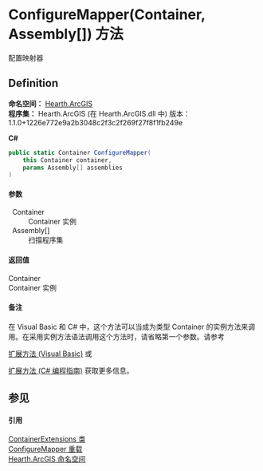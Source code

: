 # ConfigureMapper(Container, Assembly[]) 方法


配置映射器



## Definition
**命名空间：** <a href="N_Hearth_ArcGIS">Hearth.ArcGIS</a>  
**程序集：** Hearth.ArcGIS (在 Hearth.ArcGIS.dll 中) 版本：1.1.0+1226e772e9a2b3048c2f3c2f269f27f8f1fb249e

**C#**
``` C#
public static Container ConfigureMapper(
	this Container container,
	params Assembly[] assemblies
)
```



#### 参数
<dl><dt>  Container</dt><dd>Container 实例</dd><dt>  Assembly[]</dt><dd>扫描程序集</dd></dl>

#### 返回值
Container  
Container 实例

#### 备注
在 Visual Basic 和 C# 中，这个方法可以当成为类型 Container 的实例方法来调用。在采用实例方法语法调用这个方法时，请省略第一个参数。请参考 <a href="https://docs.microsoft.com/dotnet/visual-basic/programming-guide/language-features/procedures/extension-methods" target="_blank" rel="noopener noreferrer">

扩展方法 (Visual Basic)</a> 或 <a href="https://docs.microsoft.com/dotnet/csharp/programming-guide/classes-and-structs/extension-methods" target="_blank" rel="noopener noreferrer">

扩展方法 (C# 编程指南)</a> 获取更多信息。

## 参见


#### 引用
<a href="T_Hearth_ArcGIS_ContainerExtensions">ContainerExtensions 类</a>  
<a href="Overload_Hearth_ArcGIS_ContainerExtensions_ConfigureMapper">ConfigureMapper 重载</a>  
<a href="N_Hearth_ArcGIS">Hearth.ArcGIS 命名空间</a>  
